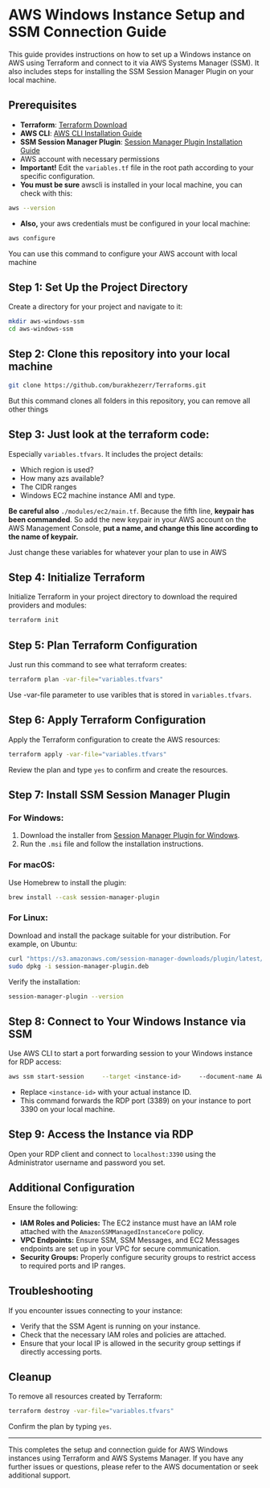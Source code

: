 # AWS Windows Instance Setup and SSM Connection Guide

This guide provides instructions on how to set up a Windows instance on AWS using Terraform and connect to it via AWS Systems Manager (SSM). It also includes steps for installing the SSM Session Manager Plugin on your local machine.

## Prerequisites

- **Terraform**: [Terraform Download](https://www.terraform.io/downloads.html)
- **AWS CLI**: [AWS CLI Installation Guide](https://docs.aws.amazon.com/cli/latest/userguide/getting-started-install.html)
- **SSM Session Manager Plugin**: [Session Manager Plugin Installation Guide](https://docs.aws.amazon.com/systems-manager/latest/userguide/session-manager-working-with-install-plugin.html)
- AWS account with necessary permissions
- **Important!** Edit the `variables.tf` file in the root path according to your specific configuration.
- **You must be sure** awscli is installed in your local machine, you can check with this:

```bash
aws --version
```

- **Also,** your aws credentials must be configured in your local machine:

```bash
aws configure
```
You can use this command to configure your AWS account with local machine

## Step 1: Set Up the Project Directory

Create a directory for your project and navigate to it:

```bash
mkdir aws-windows-ssm
cd aws-windows-ssm
```

## Step 2: Clone this repository into your local machine

```bash
git clone https://github.com/burakhezerr/Terraforms.git
```
But this command clones all folders in this repository, you can remove all other things 

## Step 3: Just look at the terraform code:
Especially `variables.tfvars`. It includes the project details:
- Which region is used?
- How many azs available?
- The CIDR ranges
- Windows EC2 machine instance AMI and type.

**Be careful also** `./modules/ec2/main.tf`. Because the fifth line, **keypair has been commanded**. So add the new keypair in your AWS account on the AWS Management Console, **put a name, and change this line according to the name of keypair.**

Just change these variables for whatever your plan to use in AWS

## Step 4: Initialize Terraform

Initialize Terraform in your project directory to download the required providers and modules:

```bash
terraform init
```

## Step 5: Plan Terraform Configuration
Just run this command to see what terraform creates:

```bash
terraform plan -var-file="variables.tfvars"
```

Use -var-file parameter to use varibles that is stored in `variables.tfvars`.

## Step 6: Apply Terraform Configuration

Apply the Terraform configuration to create the AWS resources:

```bash
terraform apply -var-file="variables.tfvars"
```

Review the plan and type `yes` to confirm and create the resources.

## Step 7: Install SSM Session Manager Plugin

### For Windows:

1. Download the installer from [Session Manager Plugin for Windows](https://docs.aws.amazon.com/systems-manager/latest/userguide/session-manager-working-with-install-plugin.html#install-plugin-windows).
2. Run the `.msi` file and follow the installation instructions.

### For macOS:

Use Homebrew to install the plugin:

```bash
brew install --cask session-manager-plugin
```

### For Linux:

Download and install the package suitable for your distribution. For example, on Ubuntu:

```bash
curl "https://s3.amazonaws.com/session-manager-downloads/plugin/latest/ubuntu_64bit/session-manager-plugin.deb" -o "session-manager-plugin.deb"
sudo dpkg -i session-manager-plugin.deb
```

Verify the installation:

```bash
session-manager-plugin --version
```

## Step 8: Connect to Your Windows Instance via SSM

Use AWS CLI to start a port forwarding session to your Windows instance for RDP access:

```bash
aws ssm start-session     --target <instance-id>     --document-name AWS-StartPortForwardingSessionToRemoteHost     --parameters '{"host":["127.0.0.1"],"portNumber":["3389"],"localPortNumber":["3390"]}'
```

- Replace `<instance-id>` with your actual instance ID.
- This command forwards the RDP port (3389) on your instance to port 3390 on your local machine.

## Step 9: Access the Instance via RDP

Open your RDP client and connect to `localhost:3390` using the Administrator username and password you set.

## Additional Configuration

Ensure the following:

- **IAM Roles and Policies:** The EC2 instance must have an IAM role attached with the `AmazonSSMManagedInstanceCore` policy.
- **VPC Endpoints:** Ensure SSM, SSM Messages, and EC2 Messages endpoints are set up in your VPC for secure communication.
- **Security Groups:** Properly configure security groups to restrict access to required ports and IP ranges.

## Troubleshooting

If you encounter issues connecting to your instance:

- Verify that the SSM Agent is running on your instance.
- Check that the necessary IAM roles and policies are attached.
- Ensure that your local IP is allowed in the security group settings if directly accessing ports.

## Cleanup

To remove all resources created by Terraform:

```bash
terraform destroy -var-file="variables.tfvars"
```

Confirm the plan by typing `yes`.

---

This completes the setup and connection guide for AWS Windows instances using Terraform and AWS Systems Manager. If you have any further issues or questions, please refer to the AWS documentation or seek additional support.
